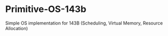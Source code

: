 # Primitive-OS-143b
Simple OS implementation for 143B (Scheduling, Virtual Memory, Resource Allocation)
